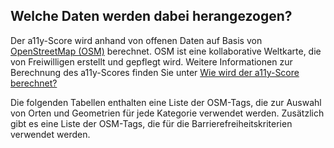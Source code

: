 ## Welche Daten werden dabei herangezogen?

Der a11y-Score wird anhand von offenen Daten auf Basis von [OpenStreetMap (OSM)](https://www.openstreetmap.org/) berechnet. OSM ist eine kollaborative Weltkarte, die von Freiwilligen erstellt und gepflegt wird. Weitere Informationen zur Berechnung des a11y-Scores finden Sie unter [Wie wird der a11y-Score berechnet?](/faqs/how-is-it-calculated)

Die folgenden Tabellen enthalten eine Liste der OSM-Tags, die zur Auswahl von Orten und Geometrien für jede Kategorie verwendet werden. Zusätzlich gibt es eine Liste der OSM-Tags, die für die Barrierefreiheitskriterien verwendet werden.
